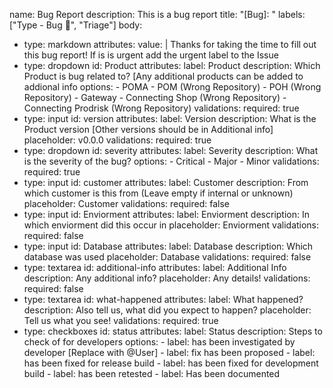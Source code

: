 name: Bug Report
description: This is a bug report
title: "[Bug]: "
labels: ["Type - Bug :lady_beetle:", "Triage"]
body:
  - type: markdown
    attributes:
      value: |
        Thanks for taking the time to fill out this bug report! If is is urgent add the urgent label to the Issue
  - type: dropdown
    id: Product
    attributes:
      label: Product
      description: Which Product is bug related to? [Any additional products can be added to addional info
      options:
        - POMA
        - POM (Wrong Repository)
        - POH (Wrong Repository)
        - Gateway
        - Connecting Shop (Wrong Repository)
        - Connecting Prodrisk (Wrong Repository)
    validations:
      required: true
  - type: input
    id: version
    attributes:
      label: Version
      description: What is the Product version [Other versions should be in Additional info]
      placeholder: v0.0.0
    validations:
      required: true
  - type: dropdown
    id: severity
    attributes:
      label: Severity
      description: What is the severity of the bug?
      options:
        - Critical
        - Major
        - Minor
    validations:
      required: true
  - type: input
    id: customer
    attributes:
      label: Customer
      description: From which customer is this from (Leave empty if internal or unknown)
      placeholder: Customer
    validations:
      required: false
  - type: input
    id: Enviorment
    attributes:
      label: Enviorment
      description: In which enviorment did this occur in
      placeholder: Enviorment
    validations:
      required: false
  - type: input
    id: Database
    attributes:
      label: Database
      description: Which database was used
      placeholder: Database
    validations:
      required: false
  - type: textarea
    id: additional-info
    attributes:
      label: Additional Info
      description: Any additional info?
      placeholder: Any details!
    validations:
      required: false
  - type: textarea
    id: what-happened
    attributes:
      label: What happened?
      description: Also tell us, what did you expect to happen?
      placeholder: Tell us what you see!
    validations:
      required: true
  - type: checkboxes
    id: status
    attributes:
      label: Status
      description: Steps to check of for developers
      options:
        - label: has been investigated by developer [Replace with @User]
        - label: fix has been proposed
        - label: has been fixed for release build
        - label: has been fixed for development build
        - label: has been retested
        - label: Has been documented